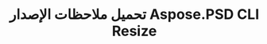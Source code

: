 ---
title: تحميل ملاحظات الإصدار Aspose.PSD CLI Resize
type: docs
weight: 30
url: /ar/net/cli/resize/release-notes/
---